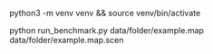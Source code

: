 python3 -m venv venv && source venv/bin/activate

python run_benchmark.py data/folder/example.map data/folder/example.map.scen
